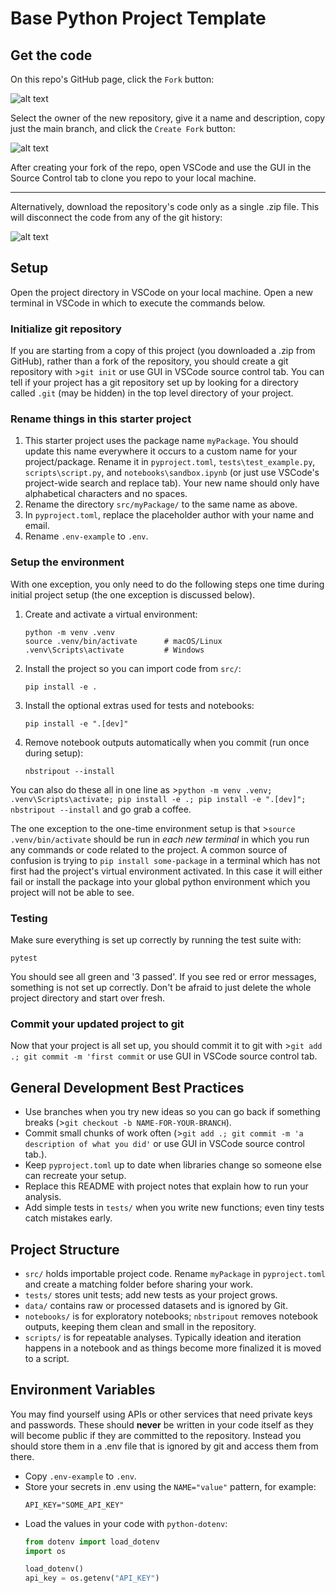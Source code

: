 # Base Python Project Template

## Get the code
On this repo's GitHub page, click the `Fork` button:

![alt text](images/github-forking-image-1.png)

Select the owner of the new repository, give it a name and description, copy just the main branch, and click the `Create Fork` button:

![alt text](images/github-forking-image-2.png)

After creating your fork of the repo, open VSCode and use the GUI in the Source Control tab to clone you repo to your local machine.

---
Alternatively, download the repository's code only as a single .zip file. This will disconnect the code from any of the git history:

![alt text](image.png)

## Setup

Open the project directory in VSCode on your local machine. Open a new terminal in VSCode in which to execute the commands below.

### Initialize git repository
If you are starting from a copy of this project (you downloaded a .zip from GitHub), rather than a fork of the repository, you should create a git repository with >`git init` or use GUI in VSCode source control tab. You can tell if your project has a git repository set up by looking for a directory called `.git` (may be hidden) in the top level directory of your project.

### Rename things in this starter project
1. This starter project uses the package name `myPackage`. You should update this name everywhere it occurs to a custom name for your project/package. Rename it in `pyproject.toml`, `tests\test_example.py`, `scripts\script.py`, and `notebooks\sandbox.ipynb` (or just use VSCode's project-wide search and replace tab). Your new name should only have alphabetical characters and no spaces.
1. Rename the directory `src/myPackage/` to the same name as above.
1. In `pyproject.toml`, replace the placeholder author with your name and email.
1. Rename `.env-example` to `.env`.

### Setup the environment

With one exception, you only need to do the following steps one time during initial project setup (the one exception is discussed below).

1. Create and activate a virtual environment:
   ```
   python -m venv .venv
   source .venv/bin/activate      # macOS/Linux
   .venv\Scripts\activate         # Windows
   ```
1. Install the project so you can import code from `src/`:
   ```
   pip install -e .
   ```
1. Install the optional extras used for tests and notebooks:
   ```
   pip install -e ".[dev]"
   ```
1. Remove notebook outputs automatically when you commit (run once during setup):
   ```
   nbstripout --install
   ```

You can also do these all in one line as >`python -m venv .venv; .venv\Scripts\activate; pip install -e .; pip install -e ".[dev]"; nbstripout --install` and go grab a coffee.

The one exception to the one-time environment setup is that >`source .venv/bin/activate` should be run in *each new terminal* in which you run any commands or code related to the project. A common source of confusion is trying to `pip install some-package` in a terminal which has not first had the project's virtual environment activated. In this case it will either fail or install the package into your global python environment which you project will not be able to see.

### Testing
Make sure everything is set up correctly by running the test suite with:
```
pytest
```
You should see all green and '3 passed'. If you see red or error messages, something is not set up correctly. Don't be afraid to just delete the whole project directory and start over fresh.

### Commit your updated project to git
Now that your project is all set up, you should commit it to git with >`git add .; git commit -m 'first commit` or use GUI in VSCode source control tab.

## General Development Best Practices
- Use branches when you try new ideas so you can go back if something breaks (>`git checkout -b NAME-FOR-YOUR-BRANCH`).
- Commit small chunks of work often (>`git add .; git commit -m 'a description of what you did'` or use GUI in VSCode source control tab.).
- Keep `pyproject.toml` up to date when libraries change so someone else can recreate your setup.
- Replace this README with project notes that explain how to run your analysis.
- Add simple tests in `tests/` when you write new functions; even tiny tests catch mistakes early.

## Project Structure
- `src/` holds importable project code. Rename `myPackage` in `pyproject.toml` and create a matching folder before sharing your work.
- `tests/` stores unit tests; add new tests as your project grows.
- `data/` contains raw or processed datasets and is ignored by Git.
- `notebooks/` is for exploratory notebooks; `nbstripout` removes notebook outputs, keeping them clean and small in the repository.
- `scripts/` is for repeatable analyses. Typically ideation and iteration happens in a notebook and as things become more finalized it is moved to a script.

## Environment Variables
You may find yourself using APIs or other services that need private keys and passwords. These should **never** be written in your code itself as they will become public if they are committed to the repository. Instead you should store them in a .env file that is ignored by git and access them from there.

- Copy `.env-example` to `.env`.
- Store your secrets in .env using the `NAME="value"` pattern, for example:
  ```
  API_KEY="SOME_API_KEY"
  ```
- Load the values in your code with `python-dotenv`:
  ```python
  from dotenv import load_dotenv
  import os

  load_dotenv()
  api_key = os.getenv("API_KEY")
  ```
